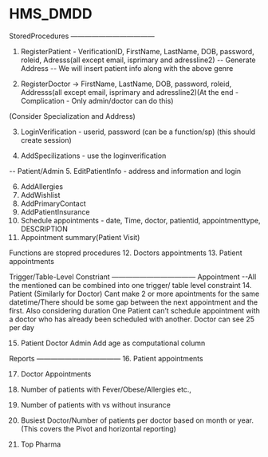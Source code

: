 # HMS_DMDD

StoredProcedures
————————————

1. RegisterPatient - VerificationID, FirstName, LastName, DOB, password, roleid, Adresss(all except email, isprimary and adressline2)
-- Generate Address
-- We will insert patient info along with the above genre


2. RegisterDoctor ->  FirstName, LastName, DOB, password, roleid, Addresss(all except email, isprimary and adressline2)(At the end - Complication - Only admin/doctor can do this)

(Consider Specialization and Address)

3. LoginVerification - userid, password (can be a function/sp) (this should create session)

4. AddSpecilizations - use the loginverification

-- Patient/Admin
5. EditPatientInfo - address and information and login

6. AddAllergies
7. AddWishlist
8. AddPrimaryContact
9. AddPatientInsurance
10. Schedule appointments - date, Time, doctor, patientid, appointmenttype, DESCRIPTION
11. Appointment summary(Patient Visit)

Functions are stopred procedures
12. Doctors appointments
13. Patient appointments

Trigger/Table-Level Constriant
————————————
Appointment --All the mentioned can be combined into one trigger/ table level constraint
    14. Patient (Similarly for Doctor) Cant make 2 or more apointments for the same datetime/There should be some gap between the next appointment and the first. Also considering duration
    One Patient can’t schedule appointment with a doctor who has already been scheduled with another.
     Doctor can see 25 per day
    
15. Patient Doctor Admin
    Add age as computational column 

Reports
————————————
16. Patient appointments

17. Doctor Appointments

18. Number of patients with Fever/Obese/Allergies etc.,

19. Number of patients with vs without insurance

20. Busiest Doctor/Number of patients per doctor based on month or year. (This covers the Pivot and horizontal reporting)

21. Top Pharma

